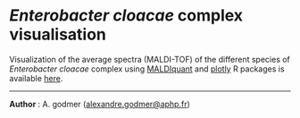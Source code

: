 # *Enterobacter cloacae* complex visualisation

Visualization of the average spectra (MALDI-TOF) of the different species of *Enterobacter cloacae* complex using [MALDIquant](https://cran.r-project.org/web/packages/MALDIquant/index.html) and [plotly](https://cran.r-project.org/web/packages/plotly/index.html) R packages is available [here](https://agodmer.github.io/ECC/visualisation/ECC_species_alignment).

---

**Author** : A. godmer (alexandre.godmer@aphp.fr)
